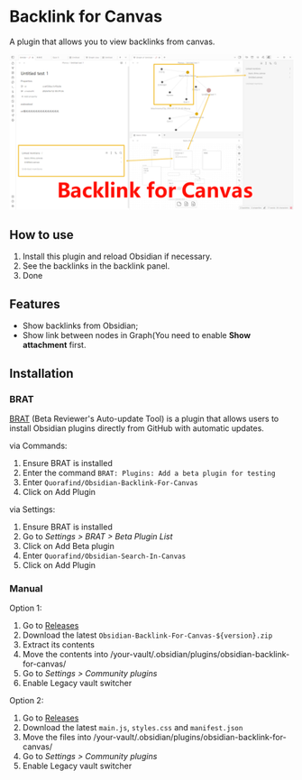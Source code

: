 # Backlink for Canvas

A plugin that allows you to view backlinks from canvas.

![preview](./backlink-for-canvas.png)

## How to use

1. Install this plugin and reload Obsidian if necessary.
2. See the backlinks in the backlink panel.
3. Done

## Features

- Show backlinks from Obsidian;
- Show link between nodes in Graph(You need to enable **Show attachment** first.

## Installation

### BRAT

[BRAT](https://github.com/TfTHacker/obsidian42-brat) (Beta Reviewer's Auto-update Tool) is a plugin that allows users to
install Obsidian plugins directly from GitHub with automatic updates.

via Commands:

1. Ensure BRAT is installed
2. Enter the command `BRAT: Plugins: Add a beta plugin for testing`
3. Enter `Quorafind/Obsidian-Backlink-For-Canvas`
4. Click on Add Plugin

via Settings:

1. Ensure BRAT is installed
2. Go to *Settings > BRAT > Beta Plugin List*
3. Click on Add Beta plugin
4. Enter `Quorafind/Obsidian-Search-In-Canvas`
5. Click on Add Plugin

### Manual

Option 1:

1. Go to [Releases](https://github.com/Quorafind/Obsidian-Search-In-Canvas/releases)
2. Download the latest `Obsidian-Backlink-For-Canvas-${version}.zip`
3. Extract its contents
4. Move the contents into /your-vault/.obsidian/plugins/obsidian-backlink-for-canvas/
5. Go to *Settings > Community plugins*
6. Enable Legacy vault switcher

Option 2:

1. Go to [Releases](https://github.com/Quorafind/Obsidian-Search-In-Canvas/releases)
2. Download the latest `main.js`, `styles.css` and `manifest.json`
3. Move the files into /your-vault/.obsidian/plugins/obsidian-backlink-for-canvas/
5. Go to *Settings > Community plugins*
6. Enable Legacy vault switcher

